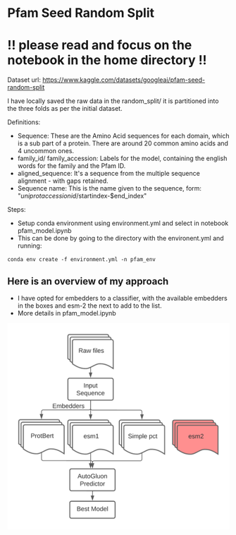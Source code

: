# Pfam Seed Random Split

# !! please read and focus on the notebook in the home directory !!

Dataset url: https://www.kaggle.com/datasets/googleai/pfam-seed-random-split

I have locally saved the raw data in the random_split/ it is partitioned into the three folds as per the initial dataset.

Definitions:
* Sequence: These are the Amino Acid sequences for each domain, which is a sub part of a protein. There are around 20 common amino acids and 4 uncommon ones.
* family_id/ family_accession: Labels for the model, containing the english words for the family and the Pfam ID.
* aligned_sequence: It's a sequence from the multiple sequence alignment - with gaps retained. 
* Sequence name: This is the name given to the sequence, form: "$uniprotaccessionid/$startindex-$end_index"

Steps:
* Setup conda environment using environment.yml and select in notebook pfam_model.ipynb
* This can be done by going to the directory with the environent.yml and running:
```
conda env create -f environment.yml -n pfam_env
```

## Here is an overview of my approach

* I have opted for embedders to a classifier, with the available embedders in the boxes and esm-2 the next to add to the list.
* More details in pfam_model.ipynb

![](images/pfam.png)


